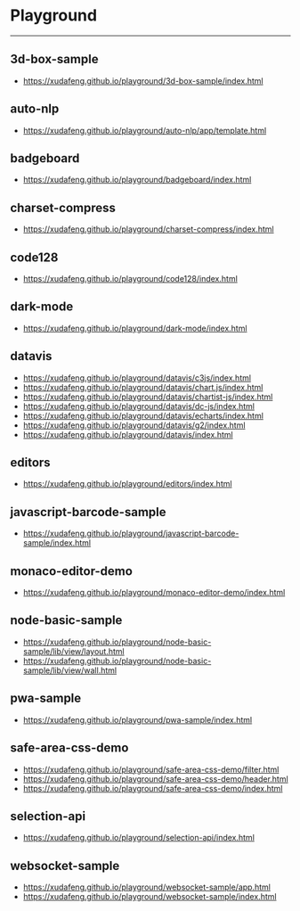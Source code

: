 # Playground

---

<!-- GITCONTRIBUTOR_START -->
## 3d-box-sample
- https://xudafeng.github.io/playground/3d-box-sample/index.html
## auto-nlp
- https://xudafeng.github.io/playground/auto-nlp/app/template.html
## badgeboard
- https://xudafeng.github.io/playground/badgeboard/index.html
## charset-compress
- https://xudafeng.github.io/playground/charset-compress/index.html
## code128
- https://xudafeng.github.io/playground/code128/index.html
## dark-mode
- https://xudafeng.github.io/playground/dark-mode/index.html
## datavis
- https://xudafeng.github.io/playground/datavis/c3js/index.html
- https://xudafeng.github.io/playground/datavis/chart.js/index.html
- https://xudafeng.github.io/playground/datavis/chartist-js/index.html
- https://xudafeng.github.io/playground/datavis/dc-js/index.html
- https://xudafeng.github.io/playground/datavis/echarts/index.html
- https://xudafeng.github.io/playground/datavis/g2/index.html
- https://xudafeng.github.io/playground/datavis/index.html
## editors
- https://xudafeng.github.io/playground/editors/index.html
## javascript-barcode-sample
- https://xudafeng.github.io/playground/javascript-barcode-sample/index.html
## monaco-editor-demo
- https://xudafeng.github.io/playground/monaco-editor-demo/index.html
## node-basic-sample
- https://xudafeng.github.io/playground/node-basic-sample/lib/view/layout.html
- https://xudafeng.github.io/playground/node-basic-sample/lib/view/wall.html
## pwa-sample
- https://xudafeng.github.io/playground/pwa-sample/index.html
## safe-area-css-demo
- https://xudafeng.github.io/playground/safe-area-css-demo/filter.html
- https://xudafeng.github.io/playground/safe-area-css-demo/header.html
- https://xudafeng.github.io/playground/safe-area-css-demo/index.html
## selection-api
- https://xudafeng.github.io/playground/selection-api/index.html
## websocket-sample
- https://xudafeng.github.io/playground/websocket-sample/app.html
- https://xudafeng.github.io/playground/websocket-sample/index.html
<!-- Updated at 2022-09-05 15:30 -->
<!-- GITCONTRIBUTOR_END -->